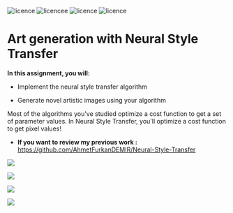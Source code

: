 ![licence](https://img.shields.io/badge/Keras-V2.3.1-red)
![licencee](https://img.shields.io/badge/Tensorflow-V2.0-yellow)
![licence](https://img.shields.io/badge/demir-ai-blueviolet)
![licence](https://img.shields.io/badge/Ahmet%20Furkan-DEM%C4%B0R-blue)

# Art generation with Neural Style Transfer

**In this assignment, you will:**

* Implement the neural style transfer algorithm

* Generate novel artistic images using your algorithm

Most of the algorithms you've studied optimize a cost function to get a set of parameter values. In Neural Style Transfer, you'll optimize a cost function to get pixel values!

* **If you want to review my previous work :** https://github.com/AhmetFurkanDEMIR/Neural-Style-Transfer


![](https://user-images.githubusercontent.com/54184905/94001725-9b94be80-fda1-11ea-8a81-2b702b7c4d4f.png)

![](https://user-images.githubusercontent.com/54184905/94001729-9d5e8200-fda1-11ea-9a40-18ca705b8448.png)

![](https://user-images.githubusercontent.com/54184905/94001732-9e8faf00-fda1-11ea-917c-6b3979c44837.png)

![](https://user-images.githubusercontent.com/54184905/94001738-9fc0dc00-fda1-11ea-9cd2-160524d27941.png)
